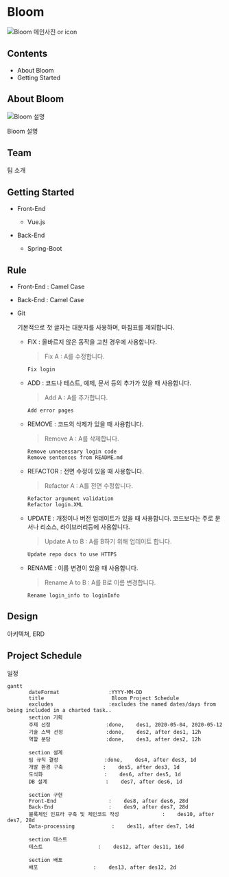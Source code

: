# Bloom

![Bloom 메인사진 or icon]()



## Contents

- About Bloom
- Getting Started

## About Bloom

![Bloom 설명]()

Bloom 설명

## Team

팀 소개

## Getting Started

- Front-End
  - Vue.js

- Back-End
  - Spring-Boot

## Rule

- Front-End : Camel Case

- Back-End : Camel Case

- Git

  기본적으로 첫 글자는 대문자를 사용하며, 마침표를 제외합니다.

  - FIX : 올바르지 않은 동작을 고친 경우에 사용합니다.

    > Fix A  : A를 수정합니다.

    ```
    Fix login
    ```

  - ADD : 코드나 테스트, 예제, 문서 등의 추가가 있을 때 사용합니다.

    > Add A : A를 추가합니다.

    ```
    Add error pages
    ```

  - REMOVE : 코드의 삭제가 있을 때 사용합니다.

    > Remove A : A를 삭제합니다.

    ```
    Remove unnecessary login code
    Remove sentences from README.md
    ```

  - REFACTOR : 전면 수정이 있을 때 사용합니다.

    > Refactor A : A를 전면 수정합니다.

    ```
    Refactor argument validation
    Refactor login.XML
    ```

  - UPDATE : 개정이나 버전 업데이트가 있을 때 사용합니다. 코드보다는 주로 문서나 리소스, 라이브러리등에 사용합니다.

    > Update A to B : A를 B하기 위해 업데이트 합니다.

    ```
    Update repo docs to use HTTPS
    ```

  - RENAME : 이름 변경이 있을 때 사용합니다.

    > Rename A to B : A를 B로 이름 변경합니다.

    ```
    Rename login_info to loginInfo
    ```

## Design

아키텍쳐,  ERD



## Project Schedule

일정

```mermaid
gantt
       dateFormat                :YYYY-MM-DD
       title                      Bloom Project Schedule
       excludes                  :excludes the named dates/days from being included in a charted task..  
       section 기획
       주제 선정                  :done,    des1, 2020-05-04, 2020-05-12
       기술 스택 선정              :done,    des2, after des1, 12h
       역할 분담                  :done,    des3, after des2, 12h

       section 설계
       팀 규칙 결정               :done,    des4, after des3, 1d
       개발 환경 구축             :    des5, after des3, 1d
       도식화                    :    des6, after des5, 1d
       DB 설계                   :    des7, after des6, 1d
       
       section 구현
       Front-End                 :    des8, after des6, 28d
       Back-End                  :    des9, after des7, 28d
       블록체인 인프라 구축 및 체인코드 작성              :    des10, after des7, 28d
       Data-processing            :    des11, after des7, 14d
       
       section 테스트
       테스트                  :    des12, after des11, 16d
       
       section 배포
       배포                  :    des13, after des12, 2d
       
```

